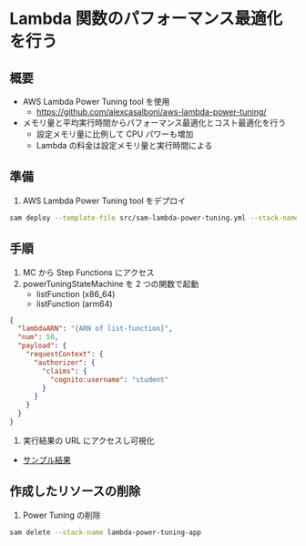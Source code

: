 # Lambda 関数のパフォーマンス最適化を行う

## 概要

- AWS Lambda Power Tuning tool を使用
  - https://github.com/alexcasalboni/aws-lambda-power-tuning/
- メモリ量と平均実行時間からパフォーマンス最適化とコスト最適化を行う
  - 設定メモリ量に比例して CPU パワーも増加
  - Lambda の料金は設定メモリ量と実行時間による

## 準備

1. AWS Lambda Power Tuning tool をデプロイ

```sh
sam deploy --template-file src/sam-lambda-power-tuning.yml --stack-name lambda-power-tuning-app --capabilities CAPABILITY_AUTO_EXPAND CAPABILITY_IAM
```

## 手順

1. MC から Step Functions にアクセス
2. powerTuningStateMachine を 2 つの関数で起動
   - listFunction (x86_64)
   - listFunction (arm64)

```json
{
  "lambdaARN": "{ARN of list-function}",
  "num": 50,
  "payload": {
    "requestContext": {
      "authorizer": {
        "claims": {
          "cognito:username": "student"
        }
      }
    }
  }
}
```

1. 実行結果の URL にアクセスし可視化

- [サンプル結果](<https://lambda-power-tuning.show/#gAAAAQACAAQABsAL;mO5HQgRWkkG2OjJBiM96QR+FL0Hj7J9B;XHzhM4ReqzNjd9gzl0+QNBTSlDQQeYQ1;gAAAAQACAAQABsAL;XchbQqDTSkHkXh1BagM/QTMzL0GcxDZB;K8rIM2rWPTNlB5IzEzwvNJrycDQesAA1;listFunction%20(x86_64);listFunction%20(arm64)>)

## 作成したリソースの削除

1. Power Tuning の削除

```sh
sam delete --stack-name lambda-power-tuning-app
```
